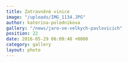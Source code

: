 ```yaml
---
title: Zatravněné vinice
image: "/uploads/IMG_1134.JPG"
author: katerina-polednikova
gallery: "/news/jaro-ve-velkych-pavlovicich"
position: 22
date: 2016-05-29 06:09:48 +0000
category: gallery
layout: photo
---
```

